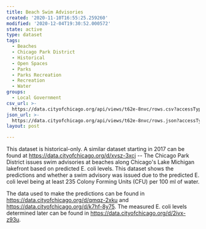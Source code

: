 ```yaml
---
title: Beach Swim Advisories
created: '2020-11-10T16:55:25.259260'
modified: '2020-12-04T19:30:52.000572'
state: active
type: dataset
tags:
  - Beaches
  - Chicago Park District
  - Historical
  - Open Spaces
  - Parks
  - Parks Recreation
  - Recreation
  - Water
groups:
  - Local Government
csv_url: >-
  https://data.cityofchicago.org/api/views/t62e-8nvc/rows.csv?accessType=DOWNLOAD
json_url: >-
  https://data.cityofchicago.org/api/views/t62e-8nvc/rows.json?accessType=DOWNLOAD
layout: post

---
```

This dataset is historical-only. A similar dataset starting in 2017 can be found at https://data.cityofchicago.org/d/xvsz-3xcj -- The Chicago Park District issues swim advisories at beaches along Chicago's Lake Michigan lakefront based on predicted E. coli levels.  This dataset shows the predictions and whether a swim advisory was issued due to the predicted E. coli level being at least 235 Colony Forming Units (CFU) per 100 ml of water.

The data used to make the predictions can be found in https://data.cityofchicago.org/d/qmqz-2xku and https://data.cityofchicago.org/d/k7hf-8y75. The measured E. coli levels determined later can be found in https://data.cityofchicago.org/d/2ivx-z93u.
